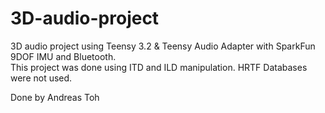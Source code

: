 # 3D-audio-project
3D audio project using Teensy 3.2 &amp; Teensy Audio Adapter with SparkFun 9DOF IMU and Bluetooth.  
This project was done using ITD and ILD manipulation. HRTF Databases were not used.

Done by Andreas Toh
